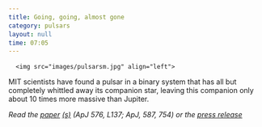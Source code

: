 ```yaml
---
title: Going, going, almost gone
category: pulsars
layout: null
time: 07:05
---
```

<!-- converted from blosxom format post by dkg 22.1.2022 -->
<!-- created by convert.pl on Tue Jan 31 01:08:37 EST 2012 -->
<!-- converted from ../2002/05/going-going-almost-gone.html -->
<!-- Post timestamp Friday, May 24, 2002 3:05 PM -->
<!-- touch -t 200205241505 -->
<!-- Labels: 2002, papers, press, pulsars -->
      <img src="images/pulsarsm.jpg" align="left">
MIT scientists have found a pulsar in a binary system that has all but completely whittled away its companion star, leaving this companion only about 10 times more massive than Jupiter.<p>
<em>Read the <a href="http://arXiv.org/abs/astro-ph/0206493">paper</a>
<a href="http://arXiv.org/abs/astro-ph/0208543">(s)</a> (ApJ 576, L137; ApJ, 587, 754) or the 
<a href="http://web.mit.edu/newsoffice/nr/2002/pulsars2.html">press release</a>
</em>
